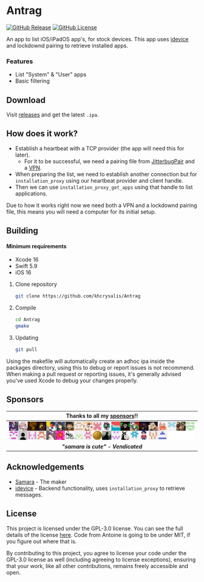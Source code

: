 # Antrag

[![GitHub Release](https://img.shields.io/github/v/release/khcrysalis/antrag?include_prereleases)](https://github.com/khcrysalis/protokolle/releases)
[![GitHub License](https://img.shields.io/github/license/khcrysalis/antrag?color=%23C96FAD)](https://github.com/khcrysalis/protokolle/blob/main/LICENSE)

An app to list iOS/iPadOS app's, for stock devices. This app uses [idevice](https://github.com/jkcoxson/idevice) and lockdownd pairing to retrieve installed apps.

### Features

- List "System" & "User" apps
- Basic filtering

## Download

Visit [releases](https://github.com/khcrysalis/Antrag/releases) and get the latest `.ipa`.

## How does it work?

- Establish a heartbeat with a TCP provider (the app will need this for later).
  - For it to be successful, we need a pairing file from [JitterbugPair](https://github.com/osy/Jitterbug/releases) and a [VPN](https://apps.apple.com/us/app/stosvpn/id6744003051).
- When preparing the list, we need to establish another connection but for `installation_proxy` using our heartbeat provider and client handle.
- Then we can use `installation_proxy_get_apps` using that handle to list applications.

Due to how it works right now we need both a VPN and a lockdownd pairing file, this means you will need a computer for its initial setup.

## Building

#### Minimum requirements

- Xcode 16
- Swift 5.9
- iOS 16

1. Clone repository
    ```sh
    git clone https://github.com/khcrysalis/Antrag
    ```

2. Compile
    ```sh
    cd Antrag
    gmake
    ```

3. Updating
    ```sh
    git pull
    ```

Using the makefile will automatically create an adhoc ipa inside the packages directory, using this to debug or report issues is not recommend. When making a pull request or reporting issues, it's generally advised you've used Xcode to debug your changes properly.

## Sponsors

| Thanks to all my [sponsors](https://github.com/sponsors/khcrysalis)!! |
|:-:|
| <img src="https://raw.githubusercontent.com/khcrysalis/github-sponsor-graph/main/graph.png"> |
| _**"samara is cute" - Vendicated**_ |

## Acknowledgements

- [Samara](https://github.com/khcrysalis) - The maker
- [idevice](https://github.com/jkcoxson/idevice) - Backend functionality, uses `installation_proxy` to retrieve messages.

## License 

This project is licensed under the GPL-3.0 license. You can see the full details of the license [here](https://github.com/khcrysalis/Feather/blob/main/LICENSE). Code from Antoine is going to be under MIT, if you figure out where that is.

By contributing to this project, you agree to license your code under the GPL-3.0 license as well (including agreeing to license exceptions), ensuring that your work, like all other contributions, remains freely accessible and open.
